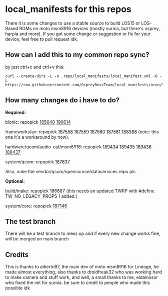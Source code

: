 # local_manifests for this repos
There it is some changes to use a stable source to build LOS15 or LOS-Based ROMs on moto msm8916 devices (mostly surnia, but there's osprey, harpia and more). If you got some change or suggestion or fix for your device, feel free to pull request idk.

## How can i add this to my common repo sync?
by just ctrl+c and ctrl+v this:
```
curl --create-dirs -L -o .repo/local_manifests/local_manifest.xml -O -L https://raw.githubusercontent.com/OspreyDevsTeam/local_manifests/oreo/local_manifest.xml
```

## How many changes do i have to do?
**Required:**

bionic: repopick [185640](https://review.lineageos.org/#/c/185640/) [190614](https://review.lineageos.org/#/c/190614/) 

frameworks/av: repopick [187558](https://review.lineageos.org/#/c/187558/) [187559](https://review.lineageos.org/#/c/187559/) [187560](https://review.lineageos.org/#/c/187560/) [187561](https://review.lineageos.org/#/c/187561/) [188388](https://review.lineageos.org/#/c/188388/) (note: this one it's a workaround by now).

hardware/qcom/audio-caf/msm8916: repopick [189434](https://review.lineageos.org/#/c/189434/) [189435](https://review.lineageos.org/#/c/189435/) [189436](https://review.lineageos.org/#/c/189436/) [189437](https://review.lineageos.org/#/c/189437/)

system/qcom: repopick [187637](https://review.lineageos.org/#/c/187637)

Also, nuke the vendor/qcom/opensource/dataservices repo pls

**Optional:**

build/make: repopick [186687](https://review.lineageos.org/#/c/186687/) (this needs an updated TWRP with #define TW_NO_LEGACY_PROPS 1 added.)

system/core: repopick [187146](https://review.lineageos.org/#/c/187146)


## The test branch
There will be a test branch to mess up and if every new change works fine, will be merged on main branch

## Credits
This is thanks to alberto97, the main dev of moto msm8916 for Lineage, he made almost everything, also thanks to droidfreak32 who was working hard to make camera and stuff work, and well, a small thanks to me, eldainosor who fixed the init for surnia. be sure to credit to people who made this possible idk
